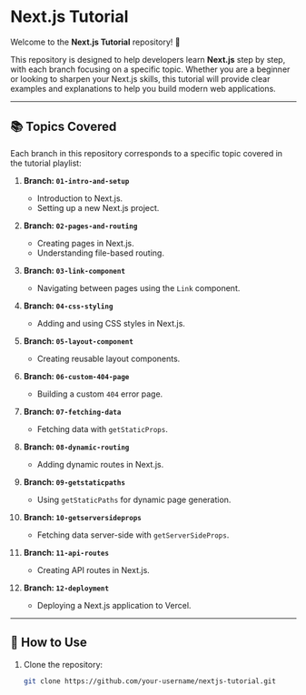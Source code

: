 # Next.js Tutorial

Welcome to the **Next.js Tutorial** repository! 🚀  

This repository is designed to help developers learn **Next.js** step by step, with each branch focusing on a specific topic. Whether you are a beginner or looking to sharpen your Next.js skills, this tutorial will provide clear examples and explanations to help you build modern web applications.

---

## 📚 Topics Covered

Each branch in this repository corresponds to a specific topic covered in the tutorial playlist:

1. **Branch: `01-intro-and-setup`**  
   - Introduction to Next.js.
   - Setting up a new Next.js project.

2. **Branch: `02-pages-and-routing`**  
   - Creating pages in Next.js.
   - Understanding file-based routing.

3. **Branch: `03-link-component`**  
   - Navigating between pages using the `Link` component.

4. **Branch: `04-css-styling`**  
   - Adding and using CSS styles in Next.js.

5. **Branch: `05-layout-component`**  
   - Creating reusable layout components.

6. **Branch: `06-custom-404-page`**  
   - Building a custom `404` error page.

7. **Branch: `07-fetching-data`**  
   - Fetching data with `getStaticProps`.

8. **Branch: `08-dynamic-routing`**  
   - Adding dynamic routes in Next.js.

9. **Branch: `09-getstaticpaths`**  
   - Using `getStaticPaths` for dynamic page generation.

10. **Branch: `10-getserversideprops`**  
    - Fetching data server-side with `getServerSideProps`.

11. **Branch: `11-api-routes`**  
    - Creating API routes in Next.js.

12. **Branch: `12-deployment`**  
    - Deploying a Next.js application to Vercel.

---

## 🚀 How to Use

1. Clone the repository:
   ```bash
   git clone https://github.com/your-username/nextjs-tutorial.git
